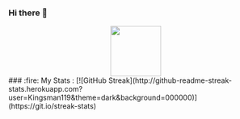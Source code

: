### Hi there 👋

<!--
**Kingsman119/Kingsman119** is a ✨ _special_ ✨ repository because its `README.md` (this file) appears on your GitHub profile.

Here are some ideas to get you started:

- 🔭 I’m currently working on ...
- 🌱 I’m currently learning ...
- 👯 I’m looking to collaborate on ...
- 🤔 I’m looking for help with ...
- 💬 Ask me about ...
- 📫 How to reach me: ...
- 😄 Pronouns: ...
- ⚡ Fun fact: ...
-->
<div id="header" align="center">
  <img src="[https://media.giphy.com/media/M9gbBd9nbDrOTu1Mqx/giphy.gif](https://www.google.com/url?sa=i&url=https%3A%2F%2Fwww.pinterest.com%2Fpin%2F519180663286470836%2F&psig=AOvVaw06Tfi9tAmuCNiTjBNIPmHp&ust=1707325312397000&source=images&cd=vfe&opi=89978449&ved=0CBMQjRxqFwoTCOCVq8iYl4QDFQAAAAAdAAAAABAE)https://www.google.com/url?sa=i&url=https%3A%2F%2Fwww.pinterest.com%2Fpin%2F519180663286470836%2F&psig=AOvVaw06Tfi9tAmuCNiTjBNIPmHp&ust=1707325312397000&source=images&cd=vfe&opi=89978449&ved=0CBMQjRxqFwoTCOCVq8iYl4QDFQAAAAAdAAAAABAE" width="100"/>
</div>
### :fire: My Stats :
[![GitHub Streak](http://github-readme-streak-stats.herokuapp.com?user=Kingsman119&theme=dark&background=000000)](https://git.io/streak-stats)
